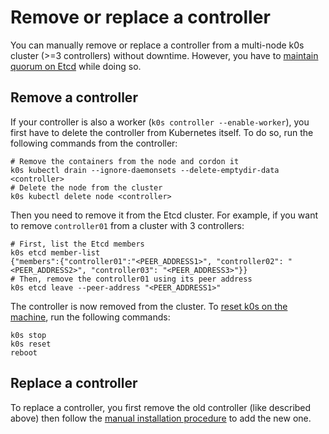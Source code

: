 # Remove or replace a controller

You can manually remove or replace a controller from a multi-node k0s cluster (>=3 controllers) without downtime.
However, you have to [maintain quorum on Etcd](https://etcd.io/docs/v3.3/faq/#why-an-odd-number-of-cluster-members) while doing so.

## Remove a controller

If your controller is also a worker (`k0s controller --enable-worker`), you first have to delete the controller from Kubernetes itself.
To do so, run the following commands from the controller:

```shell
# Remove the containers from the node and cordon it
k0s kubectl drain --ignore-daemonsets --delete-emptydir-data <controller>
# Delete the node from the cluster
k0s kubectl delete node <controller>
```

Then you need to remove it from the Etcd cluster.
For example, if you want to remove `controller01` from a cluster with 3 controllers:

```shell
# First, list the Etcd members
k0s etcd member-list
{"members":{"controller01":"<PEER_ADDRESS1>", "controller02": "<PEER_ADDRESS2>", "controller03": "<PEER_ADDRESS3>"}}
# Then, remove the controller01 using its peer address
k0s etcd leave --peer-address "<PEER_ADDRESS1>"
```

The controller is now removed from the cluster.
To [reset k0s on the machine](reset.md), run the following commands:

```shell
k0s stop
k0s reset
reboot
```

## Replace a controller

To replace a controller, you first remove the old controller (like described above) then follow the [manual installation procedure](k0s-multi-node.md) to add the new one.
